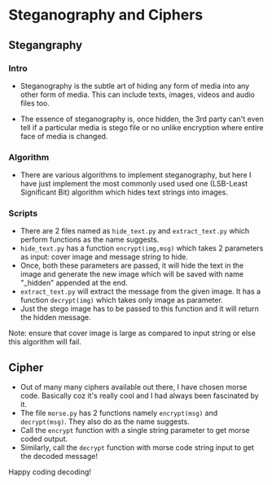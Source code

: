 # Steganography and Ciphers
## Stegangraphy
### Intro
* Steganography is the subtle art of hiding any form of media into any other form of media. This can include texts, images, videos and audio files too.

* The essence of steganography is, once hidden, the 3rd party can't even tell if a particular media is stego file or no unlike encryption where entire face of media is changed.

### Algorithm
* There are various algorithms to implement steganography, but here I have just implement the most commonly used used one (LSB-Least Significant Bit) algorithm which hides text strings into images.

### Scripts
* There are 2 files named as `hide_text.py` and `extract_text.py` which perform functions as the name suggests. 
* `hide_text.py` has a function `encrypt(img,msg)` which takes 2 parameters as input: cover image and message string to hide.
* Once, both these parameters are passed, it will hide the text in the image and generate the new image which will be saved with name "_hidden" appended at the end.
* `extract_text.py` will extract the message from the given image. It has a function `decrypt(img)` which takes only image as parameter.
* Just the stego image has to be passed to this function and it will return the hidden message.

Note: ensure that cover image is large as compared to input string or else this algorithm will fail.
## Cipher
* Out of many many ciphers available out there, I have chosen morse code. Basically coz it's really cool and I had always been fascinated by it.
* The file `morse.py` has 2 functions namely `encrypt(msg)` and `decrypt(msg)`. They also do as the name suggests.
* Call the `encrypt` function with a single string parameter to get morse coded output.
* Similarly, call the `decrypt` function with morse code string input to get the decoded message! 

Happy coding decoding!